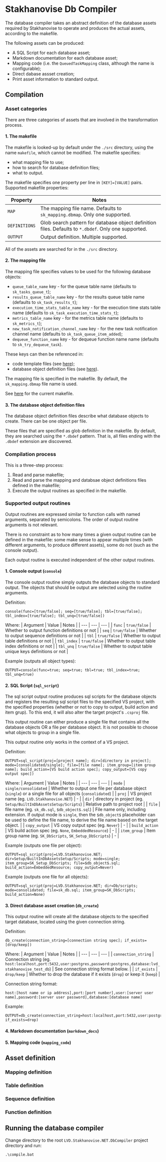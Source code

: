 # Stakhanovise Db Compiler

The database compiler takes an abstract definition of the database assets required by Stakhanovise to operate 
and produces the actual assets, according to the makefile.

The following assets can be produced:
- A SQL Script for each database asset;
- Markdown documentation for each database asset;
- Mapping code (i.e. the `QueuedTaskMapping` class, although the name is configurable);
- Direct dabase assset creation;
- Print asset information to standard output.

## Compilation

### Asset categories

There are three categories of assets that are involved in the transformation process.

#### 1. The makefile

The makefile is looked-up by default under the `./src` directory, using the name `makefile`, which cannot be modified.
The makefile specifies:

- what mapping file to use;
- how to search for database definition files;
- what to output.

The makefile specifies one property per line in `[KEY]=[VALUE]` pairs.
Supported makefile properties: 

| Property | Notes |
| --- | --- |
| `MAP` | The mapping file name. Defaults to `sk_mapping.dbmap`. Only one supported. |
| `DEFINITIONS` | Glob search pattern for database object definition files. Defaults to `*.dbdef`. Only one supported. |
| `OUTPUT` | Output definition. Multiple supported. |

All of the assets are searched for in the `./src` directory.

#### 2. The mapping file

The mapping file specifies values to be used for the following database objects:

- `queue_table_name` key - for the queue table name (defaults to `sk_tasks_queue_t`);
- `results_queue_table_name` key - for the results queue table name (defaults to `sk_task_results_t`);
- `execution_time_stats_table_name` key - for the execution time stats table name (defaults to `sk_task_execution_time_stats_t`);
- `metrics_table_name` key - for the metrics table name (defaults to `sk_metrics_t`);
- `new_task_notification_channel_name` key - for the new task notification channel name (defaults to `sk_task_queue_item_added`);
- `dequeue_function_name` key - for dequeue function name name (defaults to `sk_try_dequeue_task`).

These keys can then be referenced in:
- code template files (see [here](https://github.com/alexboia/Stakhanovise.NET/blob/master/LVD.Stakhanovise.NET.DbCompiler/src/templates/queued_task_mapping.cstemplate));
- database object definition files (see [here](https://github.com/alexboia/Stakhanovise.NET/blob/master/LVD.Stakhanovise.NET.DbCompiler/src/sk_metrics_t.dbdef)).

The mapping file is specified in the makefile. 
By default, the `sk_mapping.dbmap` file name is used.

See [here](https://github.com/alexboia/Stakhanovise.NET/blob/master/LVD.Stakhanovise.NET.DbCompiler/src/makefile) for the current makefile.

#### 3. The database object definition files

The database object definition files describe what database objects to create. There can be one object per file.

These files that are specified as glob definition in the makefile.
By default, they are searched using the `*.dbdef` pattern. 
That is, all files ending with the `.dbdef` extension are discovered.

### Compilation process

This is a three-step process:

1. Read and parse makefile;
2. Read and parse the mapping and databsae object definitions files defined in the makefile;
3. Execute the output routines as specified in the makefile.

### Supported output routines

Output routines are expressed similar to function calls with named arguments, separated by semicolons.
The order of output routine arguments is not relevant.

There is no constraint as to how many times a given output routine can be defined in the makefile: 
some make sense to appear multiple times (with different arguments, to produce different assets), 
some do not (such as the console output).

Each output routine is executed independent of the other output routines.

#### 1. Console output (`console`)

The console output routine simply outputs the database objects to standard output. 
The objects that should be output are selected using the routine arguments.

Definition: 
```
console(func=[true/false]; seq=[true/false]; tbl=[true/false]; tbl_index=[true/false]; tbl_unq=[true/false])
````

Where:
| Argument | Value | Notes |
| --- | --- | --- |
| `func` | `true/false` | Whether to output function definitions or not |
| `seq` | `true/false` | Whether to output sequence definitions or not |
| `tbl` | `true/false` | Whether to output table definitions or not |
| `tbl_index` | `true/false` | Whether to output table index definitions or not |
| `tbl_unq` | `true/false` | Whether to output table unique keys definitions or not |

Example (outputs all object types):
```
OUTPUT=console(func=true; seq=true; tbl=true; tbl_index=true; tbl_unq=true)
```

#### 2. SQL Script (`sql_script`)

The sql script output routine produces sql scripts for the database objects and registers the resulting sql script files 
to the specified VS project, with the specified properties (whether or not to copy to output, build action and item grup).
To this end, it will also alter the target project's `.csproj` file.

This output routine can either produce a single file that contains all the database objects OR a file per database object.
It is not possible to choose what objects to group in a single file.

This output routine only works in the context of a VS project.

Definition:
```
OUTPUT=sql_script(proj=[project name]; dir=[directory in project]; mode=[consolidated/single]; file=[file name]; item_group=[item group name]; build_action=[VS build action spec]; copy_output=[VS copy output spec])
```

Where: 
| Argument | Value | Notes |
| --- | --- | --- |
| `mode` | `single/consolidated` | Whether to output one file per database object (`single`) or a single file for all objects (`consolidated`) |
| `proj` | VS project name (eg. `LVD.Stakhanovise.NET`) | - |
| `dir` | directory in project (eg. `Setup/BuiltInDbAssetsSetup/Scripts`) | Relative path to project root |
| `file` | file name (eg. `sk_db.sql`, `$db_object$.sql`) | File name only, including extension. If output mode is `single`, then the `$db_object$` placeholder can be used to define the file name, to derive the file name based on the target object. |
| `copy_output` | VS copy output spec (eg. `Never`) | - |
| `build_action` | VS build action spec (eg. `None`, `EmbeddedResource`) | - |
| `item_group` | Item group name (eg. `SK_DbScripts`, `SK_Setup_DbScripts`) | - |

Example (outputs one file per object):
```
OUTPUT=sql_script(proj=LVD.Stakhanovise.NET; dir=Setup/BuiltInDbAssetsSetup/Scripts; mode=single; item_group=SK_Setup_DbScripts; file=$db_object$.sql; build_action=EmbeddedResource; copy_output=Never)
```

Example (outputs one file for all objects):
```
OUTPUT=sql_script(proj=LVD.Stakhanovise.NET; dir=Db/scripts; mode=consolidated; file=sk_db.sql; item_group=SK_DbScripts; build_action=None)
```

#### 3. Direct database asset creation (`db_create`)

This output routine will create all the database objects to the specified target database, located using the given connection string.

Definition:
```
db_create(connection_string=[connection string spec]; if_exists=[drop/keep])
```

Where: 
| Argument | Value | Notes |
| --- | --- | --- |
| `connection_string` | Connection string  (eg. `host:localhost,port:5432,user:postgres,password:postgres,database:lvd_stakhanovise_test_db`) | See connection string format below. |
| `if_exists` | `drop/keep` | Whether to drop the database if it exists (`drop`) or keep it (`keep`) |

Connection string format:
```
host:[host name or ip address],port:[port number],user:[server user name],password:[server user password],database:[database name]
```

Example:
```
OUTPUT=db_create(connection_string=host:localhost,port:5432,user:postgres,password:postgres,database:lvd_stakhanovise_test_db; if_exists=drop)
```

#### 4. Markdown documentation (`markdown_docs`)

#### 5. Mapping code (`mapping_code`)

## Asset definition

### Mapping definition

### Table definition

### Sequence definition

### Function definition

## Running the database compiler

Change directory to the root `LVD.Stakhanovise.NET.DbCompiler` project directory and run:

```
.\compile.bat
```